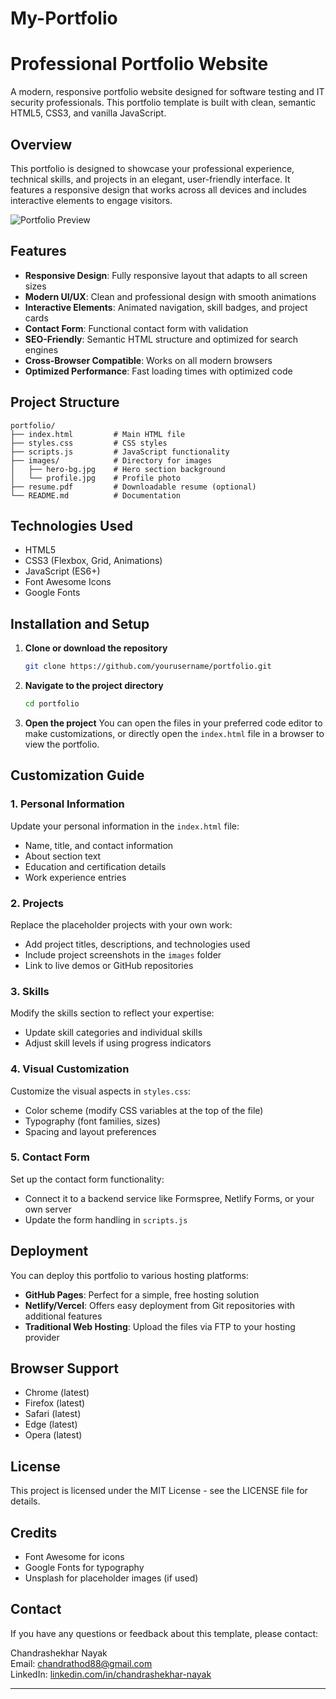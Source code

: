 # My-Portfolio


# Professional Portfolio Website

A modern, responsive portfolio website designed for software testing and IT security professionals. This portfolio template is built with clean, semantic HTML5, CSS3, and vanilla JavaScript.

## Overview

This portfolio is designed to showcase your professional experience, technical skills, and projects in an elegant, user-friendly interface. It features a responsive design that works across all devices and includes interactive elements to engage visitors.

![Portfolio Preview](portfolio-preview.png)

## Features

- **Responsive Design**: Fully responsive layout that adapts to all screen sizes
- **Modern UI/UX**: Clean and professional design with smooth animations
- **Interactive Elements**: Animated navigation, skill badges, and project cards
- **Contact Form**: Functional contact form with validation
- **SEO-Friendly**: Semantic HTML structure and optimized for search engines
- **Cross-Browser Compatible**: Works on all modern browsers
- **Optimized Performance**: Fast loading times with optimized code

## Project Structure

```
portfolio/
├── index.html         # Main HTML file
├── styles.css         # CSS styles
├── scripts.js         # JavaScript functionality
├── images/            # Directory for images
│   ├── hero-bg.jpg    # Hero section background
│   └── profile.jpg    # Profile photo
├── resume.pdf         # Downloadable resume (optional)
└── README.md          # Documentation
```

## Technologies Used

- HTML5
- CSS3 (Flexbox, Grid, Animations)
- JavaScript (ES6+)
- Font Awesome Icons
- Google Fonts

## Installation and Setup

1. **Clone or download the repository**
   ```bash
   git clone https://github.com/yourusername/portfolio.git
   ```

2. **Navigate to the project directory**
   ```bash
   cd portfolio
   ```

3. **Open the project**
   You can open the files in your preferred code editor to make customizations, or directly open the `index.html` file in a browser to view the portfolio.

## Customization Guide

### 1. Personal Information

Update your personal information in the `index.html` file:

- Name, title, and contact information
- About section text
- Education and certification details
- Work experience entries

### 2. Projects

Replace the placeholder projects with your own work:

- Add project titles, descriptions, and technologies used
- Include project screenshots in the `images` folder
- Link to live demos or GitHub repositories

### 3. Skills

Modify the skills section to reflect your expertise:

- Update skill categories and individual skills
- Adjust skill levels if using progress indicators

### 4. Visual Customization

Customize the visual aspects in `styles.css`:

- Color scheme (modify CSS variables at the top of the file)
- Typography (font families, sizes)
- Spacing and layout preferences

### 5. Contact Form

Set up the contact form functionality:

- Connect it to a backend service like Formspree, Netlify Forms, or your own server
- Update the form handling in `scripts.js`

## Deployment

You can deploy this portfolio to various hosting platforms:

- **GitHub Pages**: Perfect for a simple, free hosting solution
- **Netlify/Vercel**: Offers easy deployment from Git repositories with additional features
- **Traditional Web Hosting**: Upload the files via FTP to your hosting provider

## Browser Support

- Chrome (latest)
- Firefox (latest)
- Safari (latest)
- Edge (latest)
- Opera (latest)

## License

This project is licensed under the MIT License - see the LICENSE file for details.

## Credits

- Font Awesome for icons
- Google Fonts for typography
- Unsplash for placeholder images (if used)

## Contact

If you have any questions or feedback about this template, please contact:

Chandrashekhar Nayak  
Email: chandrathod88@gmail.com  
LinkedIn: [linkedin.com/in/chandrashekhar-nayak](https://bit.ly/4g3pLcL)

---
